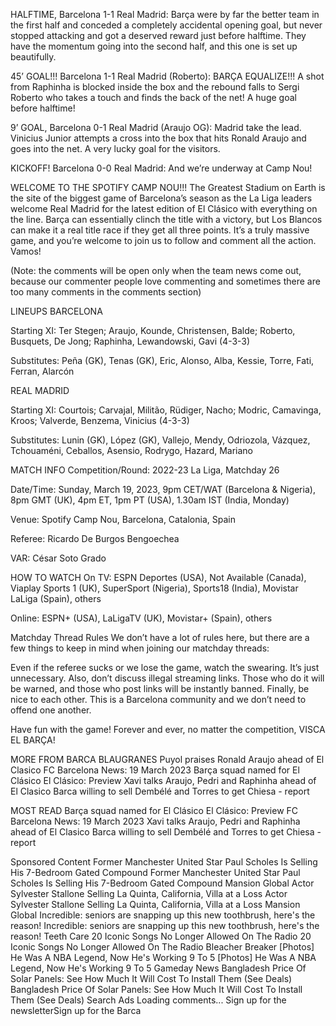 HALFTIME, Barcelona 1-1 Real Madrid: Barça were by far the better team in the first half and conceded a completely accidental opening goal, but never stopped attacking and got a deserved reward just before halftime. They have the momentum going into the second half, and this one is set up beautifully.

45’ GOAL!!! Barcelona 1-1 Real Madrid (Roberto): BARÇA EQUALIZE!!! A shot from Raphinha is blocked inside the box and the rebound falls to Sergi Roberto who takes a touch and finds the back of the net! A huge goal before halftime!

9’ GOAL, Barcelona 0-1 Real Madrid (Araujo OG): Madrid take the lead. Vinicius Junior attempts a cross into the box that hits Ronald Araujo and goes into the net. A very lucky goal for the visitors.

KICKOFF! Barcelona 0-0 Real Madrid: And we’re underway at Camp Nou!

WELCOME TO THE SPOTIFY CAMP NOU!!! The Greatest Stadium on Earth is the site of the biggest game of Barcelona’s season as the La Liga leaders welcome Real Madrid for the latest edition of El Clásico with everything on the line. Barça can essentially clinch the title with a victory, but Los Blancos can make it a real title race if they get all three points. It’s a truly massive game, and you’re welcome to join us to follow and comment all the action. Vamos!

(Note: the comments will be open only when the team news come out, because our commenter people love commenting and sometimes there are too many comments in the comments section)

LINEUPS
BARCELONA

Starting XI: Ter Stegen; Araujo, Kounde, Christensen, Balde; Roberto, Busquets, De Jong; Raphinha, Lewandowski, Gavi (4-3-3)

Substitutes: Peña (GK), Tenas (GK), Eric, Alonso, Alba, Kessie, Torre, Fati, Ferran, Alarcón

REAL MADRID

Starting XI: Courtois; Carvajal, Militão, Rüdiger, Nacho; Modric, Camavinga, Kroos; Valverde, Benzema, Vinicius (4-3-3)

Substitutes: Lunin (GK), López (GK), Vallejo, Mendy, Odriozola, Vázquez, Tchouaméni, Ceballos, Asensio, Rodrygo, Hazard, Mariano

MATCH INFO
Competition/Round: 2022-23 La Liga, Matchday 26

Date/Time: Sunday, March 19, 2023, 9pm CET/WAT (Barcelona & Nigeria), 8pm GMT (UK), 4pm ET, 1pm PT (USA), 1.30am IST (India, Monday)

Venue: Spotify Camp Nou, Barcelona, Catalonia, Spain

Referee: Ricardo De Burgos Bengoechea

VAR: César Soto Grado

HOW TO WATCH
On TV: ESPN Deportes (USA), Not Available (Canada), Viaplay Sports 1 (UK), SuperSport (Nigeria), Sports18 (India), Movistar LaLiga (Spain), others

Online: ESPN+ (USA), LaLigaTV (UK), Movistar+ (Spain), others

Matchday Thread Rules
We don’t have a lot of rules here, but there are a few things to keep in mind when joining our matchday threads:

Even if the referee sucks or we lose the game, watch the swearing. It’s just unnecessary. Also, don’t discuss illegal streaming links. Those who do it will be warned, and those who post links will be instantly banned. Finally, be nice to each other. This is a Barcelona community and we don’t need to offend one another.

Have fun with the game! Forever and ever, no matter the competition, VISCA EL BARÇA!

MORE FROM BARCA BLAUGRANES
Puyol praises Ronald Araujo ahead of El Clasico
FC Barcelona News: 19 March 2023
Barça squad named for El Clásico
El Clásico: Preview
Xavi talks Araujo, Pedri and Raphinha ahead of El Clasico
Barca willing to sell Dembélé and Torres to get Chiesa - report

MOST READ
Barça squad named for El Clásico
El Clásico: Preview
FC Barcelona News: 19 March 2023
Xavi talks Araujo, Pedri and Raphinha ahead of El Clasico
Barca willing to sell Dembélé and Torres to get Chiesa - report

Sponsored Content
Former Manchester United Star Paul Scholes Is Selling His 7-Bedroom Gated Compound
Former Manchester United Star Paul Scholes Is Selling His 7-Bedroom Gated Compound
Mansion Global
Actor Sylvester Stallone Selling La Quinta, California, Villa at a Loss
Actor Sylvester Stallone Selling La Quinta, California, Villa at a Loss
Mansion Global
Incredible: seniors are snapping up this new toothbrush, here's the reason!
Incredible: seniors are snapping up this new toothbrush, here's the reason!
Teeth Care
20 Iconic Songs No Longer Allowed On The Radio
20 Iconic Songs No Longer Allowed On The Radio
Bleacher Breaker
[Photos] He Was A NBA Legend, Now He's Working 9 To 5
[Photos] He Was A NBA Legend, Now He's Working 9 To 5
Gameday News
Bangladesh Price Of Solar Panels: See How Much It Will Cost To Install Them (See Deals)
Bangladesh Price Of Solar Panels: See How Much It Will Cost To Install Them (See Deals)
Search Ads
Loading comments...
Sign up for the newsletterSign up for the Barca
